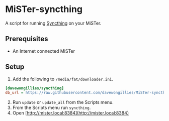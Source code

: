 # MiSTer-syncthing

A script for running [Syncthing](https://syncthing.net/) on your MiSTer.

## Prerequisites

* An Internet connected MiSTer

## Setup

1. Add the following to `/media/fat/downloader.ini`.

```ini
[davewongillies/syncthing]
db_url = https://raw.githubusercontent.com/davewongillies/MiSTer-syncthing/db/db.json.zip
```

2. Run `update` or `update_all` from the Scripts menu.
3. From the Scripts menu run `syncthing`.
4. Open [http://mister.local:8384](http://mister.local:8384)
